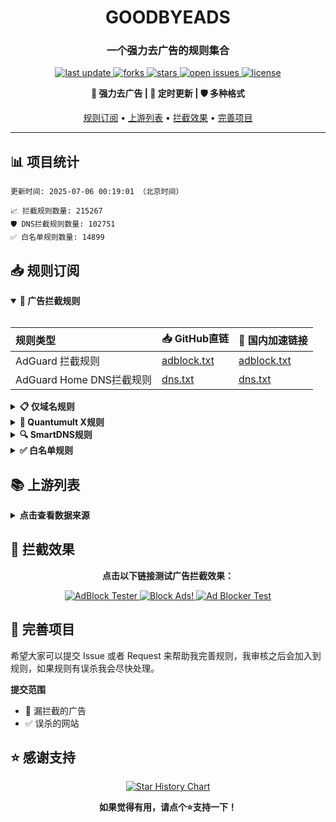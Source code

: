 <div align="center">
<h1 align="center">GOODBYEADS</h1>
<h3 align="center">一个强力去广告的规则集合</h3>

<p align="center">
  <a href="https://github.com/chuan0712/Anti-advertising">
    <img src="https://img.shields.io/github/last-commit/chuan0712/Anti-advertising?style=flat-square&color=blue" alt="last update" />
  </a>
  <a href="https://github.com/chuan0712/Anti-advertising">
    <img src="https://img.shields.io/github/forks/chuan0712/Anti-advertising?style=flat-square&color=brightgreen" alt="forks" />
  </a>
  <a href="https://github.com/chuan0712/Anti-advertising">
    <img src="https://img.shields.io/github/stars/chuan0712/Anti-advertising?style=flat-square&color=yellow" alt="stars" />
  </a>
  <a href="https://github.com/chuan0712/Anti-advertising/issues/">
    <img src="https://img.shields.io/github/issues/chuan0712/Anti-advertising?style=flat-square&color=red" alt="open issues" />
  </a>
  <a href="https://github.com/chuan0712/Anti-advertising">
    <img src="https://img.shields.io/github/license/chuan0712/Anti-advertising?style=flat-square&color=9cf" alt="license" />
  </a>
</p>

<p align="center">
  <b>🚫 强力去广告 | 🔄 定时更新 | 🛡️ 多种格式</b>
</p>

<p align="center">
  <a href="#-规则订阅">规则订阅</a> •
  <a href="#-上游列表">上游列表</a> •
  <a href="#-拦截效果">拦截效果</a> •
  <a href="#-完善项目">完善项目</a>
</p>

---

</div>

## 📊 项目统计

```
更新时间: 2025-07-06 00:19:01 （北京时间） 

📈 拦截规则数量: 215267 
🛡️ DNS拦截规则数量: 102751 
✅ 白名单规则数量: 14899 
```

## 📥 规则订阅

<details open>
<summary><b>🚫 广告拦截规则</b></summary>
<br>

| 规则类型 | 📥 GitHub直链 | 🚀 国内加速链接 |
| :---- | :---- | :---- |
| AdGuard 拦截规则 | [adblock.txt](https://raw.githubusercontent.com/chuan0712/Anti-advertising/master/data/rules/adblock.txt) | [adblock.txt](https://ghfast.top/raw.githubusercontent.com/chuan0712/Anti-advertising/master/data/rules/adblock.txt) |
| AdGuard Home DNS拦截规则 | [dns.txt](https://raw.githubusercontent.com/chuan0712/Anti-advertising/master/data/rules/dns.txt) | [dns.txt](https://ghfast.top/raw.githubusercontent.com/chuan0712/Anti-advertising/master/data/rules/dns.txt) |

</details>

<details>
<summary><b>📋 仅域名规则</b></summary>
<br>

| 规则类型 | 📥 GitHub直链 | 🚀 国内加速链接 |
| :---- | :---- | :---- |
| 黑名单域名列表 | [ad-domain.txt](https://raw.githubusercontent.com/chuan0712/Anti-advertising/master/data/rules/ad-domain.txt) | [ad-domain.txt](https://ghfast.top/raw.githubusercontent.com/chuan0712/Anti-advertising/master/data/rules/ad-domain.txt) |

</details>

<details>
<summary><b>📱 Quantumult X规则</b></summary>
<br>

| 规则类型 | 📥 GitHub直链 | 🚀 国内加速链接 |
| :---- | :---- | :---- |
| Quantumult X规则 | [qx.list](https://raw.githubusercontent.com/chuan0712/Anti-advertising/master/data/rules/qx.list) | [qx.list](https://ghfast.top/raw.githubusercontent.com/chuan0712/Anti-advertising/master/data/rules/qx.list) |

</details>

<details>
<summary><b>🔍 SmartDNS规则</b></summary>
<br>

| 规则类型 | 📥 GitHub直链 | 🚀 国内加速链接 |
| :---- | :---- | :---- |
| SmartDNS拦截规则 | [smartdns.conf](https://raw.githubusercontent.com/chuan0712/Anti-advertising/master/data/rules/smartdns.conf) | [smartdns.conf](https://ghfast.top/raw.githubusercontent.com/chuan0712/Anti-advertising/master/data/rules/smartdns.conf) |
| SmartDNS白名单 | [smartdns-whitelist.conf](https://raw.githubusercontent.com/chuan0712/Anti-advertising/master/data/rules/smartdns-whitelist.conf) | [smartdns-whitelist.conf](https://ghfast.top/raw.githubusercontent.com/chuan0712/Anti-advertising/master/data/rules/smartdns-whitelist.conf) |

</details>

<details>
<summary><b>✅ 白名单规则</b></summary>
<br>

| 规则类型 | 📥 GitHub直链 | 🚀 国内加速链接 |
| :---- | :---- | :---- |
| 白名单规则 | [allow.txt](https://raw.githubusercontent.com/chuan0712/Anti-advertising/master/data/rules/allow.txt) | [allow.txt](https://ghfast.top/raw.githubusercontent.com/chuan0712/Anti-advertising/master/data/rules/allow.txt) |
</details>

## 📚 上游列表

<details>
<summary><b>点击查看数据来源</b></summary>
<br>

- [AdGuard规则](https://github.com/AdguardTeam/AdguardFilters)
- [EasyPrivacy规则](https://easylist.to/)
- [乘风视频过滤规则](https://raw.githubusercontent.com/xinggsf/Adblock-Plus-Rule/master/mv.txt)
- [去APP下载提示规则](https://raw.githubusercontent.com/Noyllopa/NoAppDownload/master/NoAppDownload.txt)
- [AWAvenue 秋风广告规则](https://raw.githubusercontent.com/TG-Twilight/AWAvenue-Ads-Rule/main/AWAvenue-Ads-Rule.txt)
- [GOODBYEADS 规则](https://github.com//8680/GOODBYEADS)
- [自建规则](https://github.com/chuan0712/Anti-advertising/tree/master/data/mod)

</details>

## 🚫 拦截效果

<div align="center">
  <p><b>点击以下链接测试广告拦截效果：</b></p>
  
  <a href="https://adblock-tester.com">
    <img src="https://img.shields.io/badge/AdBlock%20Tester-测试链接-blue?style=for-the-badge" alt="AdBlock Tester"/>
  </a>
  
  <a href="https://blockads.fivefilters.org/">
    <img src="https://img.shields.io/badge/Block%20Ads!-测试链接-green?style=for-the-badge" alt="Block Ads!"/>
  </a>
  
  <a href="https://adblock.turtlecute.org/">
    <img src="https://img.shields.io/badge/Ad%20Blocker%20Test-测试链接-orange?style=for-the-badge" alt="Ad Blocker Test"/>
  </a>
</div>

## 💬 完善项目

希望大家可以提交 Issue 或者 Request 来帮助我完善规则，我审核之后会加入到规则，如果规则有误杀我会尽快处理。

**提交范围**

- 🚫 漏拦截的广告
- ✅ 误杀的网站

## ⭐ 感谢支持

<p align='center'>
  <a href="https://github.com/chuan0712/Anti-advertising/stargazers">
    <img src="https://api.star-history.com/svg?repos=8680/GOODBYEADS&type=Date" alt="Star History Chart">
  </a>
</p>

<div align="center">
  <b>如果觉得有用，请点个⭐支持一下！</b>
</div>

